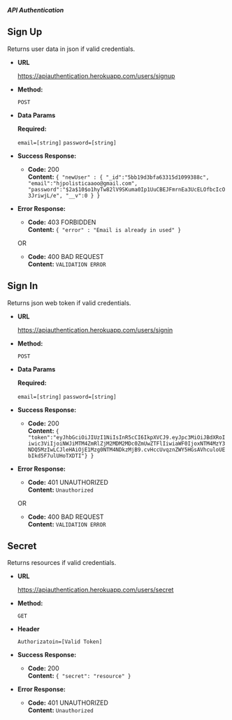 ***API Authentication***


**Sign Up**
----
  Returns user data in json if valid credentials.

* **URL**

  https://apiauthentication.herokuapp.com/users/signup

* **Method:**

  `POST`

* **Data Params**

   **Required:**
 
   `email=[string]`
   `password=[string]`

* **Success Response:**

  * **Code:** 200 <br />
    **Content:** `{ "newUser" : {
      "_id":"5bb19d3bfa63315d1099388c",
      "email":"hjpolisticaaoo@gmail.com",
      "password":"$2a$10$o1hyTw82lV9SKuma0Ip1UuCBEJFmrnEa3UcELOfbcIcO3JriwjL/e",
      "__v":0 } }`
 
* **Error Response:**

  * **Code:** 403 FORBIDDEN <br />
    **Content:** `{ "error" : "Email is already in used" }`

  OR

  * **Code:** 400 BAD REQUEST <br />
    **Content:** `VALIDATION ERROR`


**Sign In**
----
  Returns json web token if valid credentials.

* **URL**

  https://apiauthentication.herokuapp.com/users/signin

* **Method:**

  `POST`

* **Data Params**

   **Required:**
 
   `email=[string]`
   `password=[string]`

* **Success Response:**

  * **Code:** 200 <br />
    **Content:** `{ "token":"eyJhbGciOiJIUzI1NiIsInR5cCI6IkpXVCJ9.eyJpc3MiOiJBdXRoIiwic3ViIjoiNWJiMTM4ZmRlZjM2MDM2MDc0ZmUwZTFlIiwiaWF0IjoxNTM4MzY3NDQ5MzIwLCJleHAiOjE1Mzg0NTM4NDkzMjB9.cvHccUvqznZWY5HGsAVhculoUEbIkd5F7ulUHoTXDTI"} }`
 
* **Error Response:**

  * **Code:** 401 UNAUTHORIZED <br />
    **Content:** `Unauthorized`

  OR

  * **Code:** 400 BAD REQUEST <br />
    **Content:** `VALIDATION ERROR`



**Secret**
----
  Returns resources if valid credentials.

* **URL**

  https://apiauthentication.herokuapp.com/users/secret

* **Method:**

  `GET`

* **Header**
 
   `Authorizatoin=[Valid Token]`

* **Success Response:**

  * **Code:** 200 <br />
    **Content:** `{ "secret": "resource" }`
 
* **Error Response:**

  * **Code:** 401 UNAUTHORIZED <br />
    **Content:** `Unauthorized`
